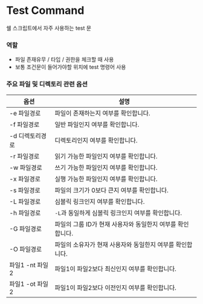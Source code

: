 # Test Command
쉘 스크립트에서 자주 사용하는 test 문


### 역할
- 파일 존재유무 / 타입 / 권한을 체크할 때 사용
- 보통 조건문이 들어가야할 위치에 test 명령어 사용


### 주요 파일 및 디렉토리 관련 옵션
| 옵션 | 설명 |
|-----|-----|
| -e 파일경로 | 파일이 존재하는지 여부를 확인합니다. |
| -f 파일경로 | 일반 파일인지 여부를 확인합니다. |
| -d 디렉토리경로 | 디렉토리인지 여부를 확인합니다. |
| -r 파일경로 | 읽기 가능한 파일인지 여부를 확인합니다. |
| -w 파일경로 | 쓰기 가능한 파일인지 여부를 확인합니다. |
| -x 파일경로 | 실행 가능한 파일인지 여부를 확인합니다. |
| -s 파일경로 | 파일의 크기가 0보다 큰지 여부를 확인합니다. |
| -L 파일경로 | 심볼릭 링크인지 여부를 확인합니다. |
| -h 파일경로 | `-L`과 동일하게 심볼릭 링크인지 여부를 확인합니다. |
| -G 파일경로 | 파일의 그룹 ID가 현재 사용자와 동일한지 여부를 확인합니다. |
| -O 파일경로 | 파일의 소유자가 현재 사용자와 동일한지 여부를 확인합니다. |
| 파일1 -nt 파일2 | 파일1이 파일2보다 최신인지 여부를 확인합니다. |
| 파일1 -ot 파일2 | 파일1이 파일2보다 이전인지 여부를 확인합니다. |

